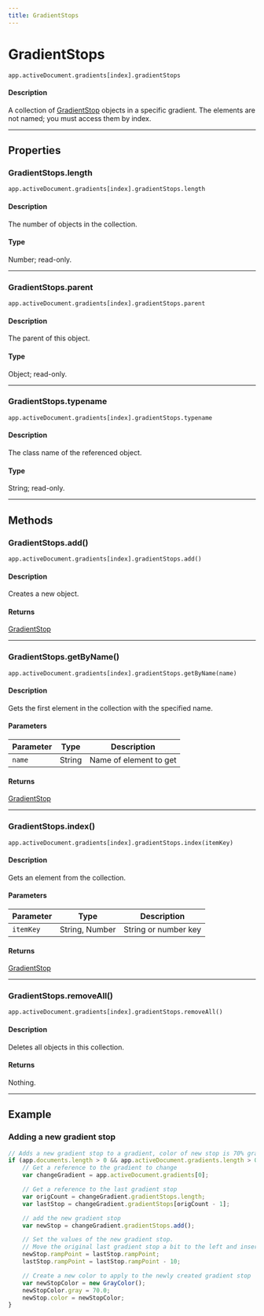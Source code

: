 ```yaml
---
title: GradientStops
---
```

# GradientStops

`app.activeDocument.gradients[index].gradientStops`

#### Description

A collection of [GradientStop](.././GradientStop) objects in a specific gradient. The elements are not named; you must access them by index.

---

## Properties

### GradientStops.length

`app.activeDocument.gradients[index].gradientStops.length`

#### Description

The number of objects in the collection.

#### Type

Number; read-only.

---

### GradientStops.parent

`app.activeDocument.gradients[index].gradientStops.parent`

#### Description

The parent of this object.

#### Type

Object; read-only.

---

### GradientStops.typename

`app.activeDocument.gradients[index].gradientStops.typename`

#### Description

The class name of the referenced object.

#### Type

String; read-only.

---

## Methods

### GradientStops.add()

`app.activeDocument.gradients[index].gradientStops.add()`

#### Description

Creates a new object.

#### Returns

[GradientStop](.././GradientStop)

---

### GradientStops.getByName()

`app.activeDocument.gradients[index].gradientStops.getByName(name)`

#### Description

Gets the first element in the collection with the specified name.

#### Parameters

| Parameter |  Type  |      Description       |
| --------- | ------ | ---------------------- |
| `name`    | String | Name of element to get |

#### Returns

[GradientStop](.././GradientStop)

---

### GradientStops.index()

`app.activeDocument.gradients[index].gradientStops.index(itemKey)`

#### Description

Gets an element from the collection.

#### Parameters

| Parameter |      Type      |     Description      |
| --------- | -------------- | -------------------- |
| `itemKey` | String, Number | String or number key |

#### Returns

[GradientStop](.././GradientStop)

---

### GradientStops.removeAll()

`app.activeDocument.gradients[index].gradientStops.removeAll()`

#### Description

Deletes all objects in this collection.

#### Returns

Nothing.

---

## Example

### Adding a new gradient stop

```javascript
// Adds a new gradient stop to a gradient, color of new stop is 70% gray
if (app.documents.length > 0 && app.activeDocument.gradients.length > 0) {
    // Get a reference to the gradient to change
    var changeGradient = app.activeDocument.gradients[0];

    // Get a reference to the last gradient stop
    var origCount = changeGradient.gradientStops.length;
    var lastStop = changeGradient.gradientStops[origCount - 1];

    // add the new gradient stop
    var newStop = changeGradient.gradientStops.add();

    // Set the values of the new gradient stop.
    // Move the original last gradient stop a bit to the left and insert the new gradient stop at the old position
    newStop.rampPoint = lastStop.rampPoint;
    lastStop.rampPoint = lastStop.rampPoint - 10;

    // Create a new color to apply to the newly created gradient stop
    var newStopColor = new GrayColor();
    newStopColor.gray = 70.0;
    newStop.color = newStopColor;
}
```
